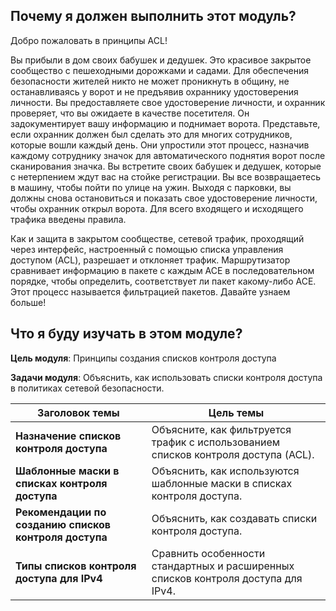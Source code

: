 <!-- 4.0.1 -->
##  Почему я должен выполнить этот модуль?

Добро пожаловать в принципы ACL!

Вы прибыли в дом своих бабушек и дедушек. Это красивое закрытое сообщество с пешеходными дорожками и садами. Для обеспечения безопасности жителей никто не может проникнуть в общину, не останавливаясь у ворот и не предъявив охраннику удостоверения личности. Вы предоставляете свое удостоверение личности, и охранник проверяет, что вы ожидаете в качестве посетителя. Он задокументирует вашу информацию и поднимает ворота. Представьте, если охранник должен был сделать это для многих сотрудников, которые вошли каждый день. Они упростили этот процесс, назначив каждому сотруднику значок для автоматического поднятия ворот после сканирования значка. Вы встретите своих бабушек и дедушек, которые с нетерпением ждут вас на стойке регистрации. Вы все возвращаетесь в машину, чтобы пойти по улице на ужин. Выходя с парковки, вы должны снова остановиться и показать свое удостоверение личности, чтобы охранник открыл ворота. Для всего входящего и исходящего трафика введены правила.

Как и защита в закрытом сообществе, сетевой трафик, проходящий через интерфейс, настроенный с помощью списка управления доступом (ACL), разрешает и отклоняет трафик. Маршрутизатор сравнивает информацию в пакете с каждым ACE в последовательном порядке, чтобы определить, соответствует ли пакет какому-либо ACE. Этот процесс называется фильтрацией пакетов. Давайте узнаем больше!

<!-- 4.0.2 -->
##  Что я буду изучать в этом модуле?

**Цель модуля**: Принципы создания списков контроля доступа

**Задачи модуля**: Объяснить, как использовать списки контроля доступа в политиках сетевой безопасности.

| **Заголовок темы** | **Цель темы** |
| --- | --- |
| **Назначение списков контроля доступа** | Объясните, как фильтруется трафик с использованием списков контроля доступа (ACL). |
| **Шаблонные маски в списках контроля доступа** | Объяснить, как используются шаблонные маски в списках контроля доступа. |
| **Рекомендации по созданию списков контроля доступа** | Объяснить, как создавать списки контроля доступа. |
| **Типы списков контроля доступа для IPv4** | Сравнить особенности стандартных и расширенных списков контроля доступа для IPv4. |

